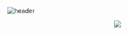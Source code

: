 ![header](https://capsule-render.vercel.app/api?type=slice&color=gradient&height=160&section=header&text=Hi!%20I'm%20Haemin!&fontAlign=90&fontAlignY=80&fontSize=50&fontColor=000000?height=300)
  
<div align="center">

  <img src = "https://user-images.githubusercontent.com/121204952/221412355-601d580f-056f-45cc-ba5d-e765485f3202.gif">
</div>
